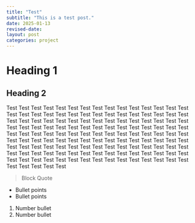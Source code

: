 ```yaml
---
title: "Test"
subtitle: "This is a test post."
date: 2025-01-13
revised-date:
layout: post
categories: project
---
```

# Heading 1
## Heading 2

Test Test Test Test Test Test Test Test Test Test Test Test Test Test Test Test Test Test Test Test Test Test Test Test Test Test Test Test Test Test Test Test Test Test Test Test Test Test Test Test Test Test Test Test Test Test Test Test Test Test Test Test Test Test Test Test Test Test Test Test Test Test Test Test Test Test Test Test Test Test Test Test Test Test Test Test Test Test Test Test Test Test Test Test Test Test Test Test Test Test Test Test Test Test Test Test Test Test Test Test Test Test Test Test Test Test Test Test Test Test Test Test Test Test Test Test Test Test Test Test Test Test Test Test Test Test Test Test Test Test Test Test Test Test Test Test Test Test Test Test

>Block Quote

- Bullet points
- Bullet points

1. Number bullet
2. Number bullet
